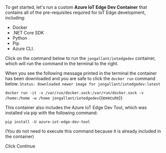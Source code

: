 To get started, let's run a custom **Azure IoT Edge Dev Container** that contains all of the pre-requisites required for IoT Edge development, including: 
- Docker
- .NET Core SDK
- Python
- Pip
- Azure CLI.

Click on the command below to run the `jongallant/iotedgedev` container, which will run the command in the terminal to the right.

When you see the following message printed in the terminal the container has been downloaded and you are safe to click the `docker run` command below. `Status: Downloaded newer image for jongallant/iotedgedev:latest`

`docker run -it -v /var/run/docker.sock:/var/run/docker.sock -v /home:/home -w /home jongallant/iotedgedev`{{execute}}

This container also includes the Azure IoT Edge Dev Tool, which was installed via pip with the following command: 

`pip install -U azure-iot-edge-dev-tool`

(You do not need to execute this command because it is already included in the container)

Click Continue 
